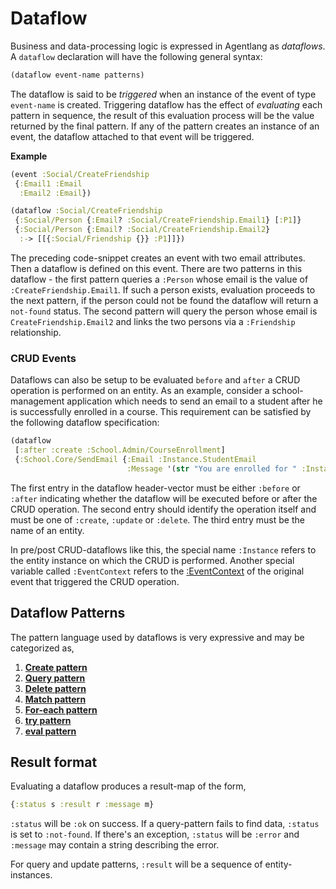 # Dataflow

Business and data-processing logic is expressed in Agentlang as *dataflows*. 
A `dataflow` declaration will have the following general syntax:

```clojure
(dataflow event-name patterns)
```

The dataflow is said to be *triggered* when an instance of the event of type `event-name` is created.
Triggering dataflow has the effect of *evaluating* each pattern in sequence, the result of this evaluation
process will be the value returned by the final pattern. If any of the pattern creates an instance of an event,
the dataflow attached to that event will be triggered.

**Example**

```clojure
(event :Social/CreateFriendship
 {:Email1 :Email
  :Email2 :Email})

(dataflow :Social/CreateFriendship
 {:Social/Person {:Email? :Social/CreateFriendship.Email1} [:P1]}
 {:Social/Person {:Email? :Social/CreateFriendship.Email2}
  :-> [[{:Social/Friendship {}} :P1]]})
```

The preceding code-snippet creates an event with two email attributes. Then a dataflow is defined on this event.
There are two patterns in this dataflow - the first pattern queries a `:Person` whose email is the value of
`:CreateFriendship.Email1`. If such a person exists, evaluation proceeds to the next pattern, if the person could not be
found the dataflow will return a `not-found` status. The second pattern will query the person whose email
is `CreateFriendship.Email2` and links the two persons via a `:Friendship` relationship.

### CRUD Events

Dataflows can also be setup to be evaluated `before` and `after` a CRUD operation is performed on an entity.
As an example, consider a school-management application which needs to send an email to a student after he is
successfully enrolled in a course. This requirement can be satisfied by the following dataflow specification:

```clojure
(dataflow
 [:after :create :School.Admin/CourseEnrollment]
 {:School.Core/SendEmail {:Email :Instance.StudentEmail
                          :Message '(str "You are enrolled for " :Instance.CourseName)}})
```

The first entry in the dataflow header-vector must be either `:before` or `:after` indicating whether the dataflow
will be executed before or after the CRUD operation. The second entry should identify the operation itself and
must be one of `:create`, `:update` or `:delete`. The third entry must be the name of an entity.

In pre/post CRUD-dataflows like this, the special name `:Instance` refers to the entity instance
on which the CRUD is performed. Another special variable called `:EventContext` refers to
the [:EventContext](event#event-context) of the original event that triggered the CRUD operation.

## Dataflow Patterns

The pattern language used by dataflows is very expressive and may be categorized as,

1. **[Create pattern](docs/language/reference/business-logic/dataflow-patterns.md#create)**
2. **[Query pattern](docs/language/reference/business-logic/dataflow-patterns.md#query)**
3. **[Delete pattern](docs/language/reference/business-logic/dataflow-patterns.md#delete)**
4. **[Match pattern](docs/language/reference/business-logic/dataflow-patterns.md#match)**
5. **[For-each pattern](docs/language/reference/business-logic/dataflow-patterns.md#for-each)**
6. **[try pattern](docs/language/reference/business-logic/dataflow-patterns.md#try)**
7. **[eval pattern](docs/language/reference/business-logic/dataflow-patterns.md#eval)**

## Result format

Evaluating a dataflow produces a result-map of the form,

```clojure
{:status s :result r :message m}
```

`:status` will be `:ok` on success. If a query-pattern fails to find data, `:status` is set to `:not-found`.
If there's an exception, `:status` will be `:error` and `:message` may contain a string describing the error.

For query and update patterns, `:result` will be a sequence of entity-instances.
